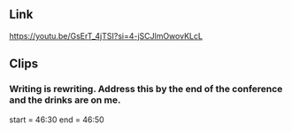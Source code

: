 ## Link
https://youtu.be/GsErT_4jTSI?si=4-jSCJlmOwovKLcL

## Clips

### Writing is rewriting. Address this by the end of the conference and the drinks are on me.
start = 46:30
end = 46:50